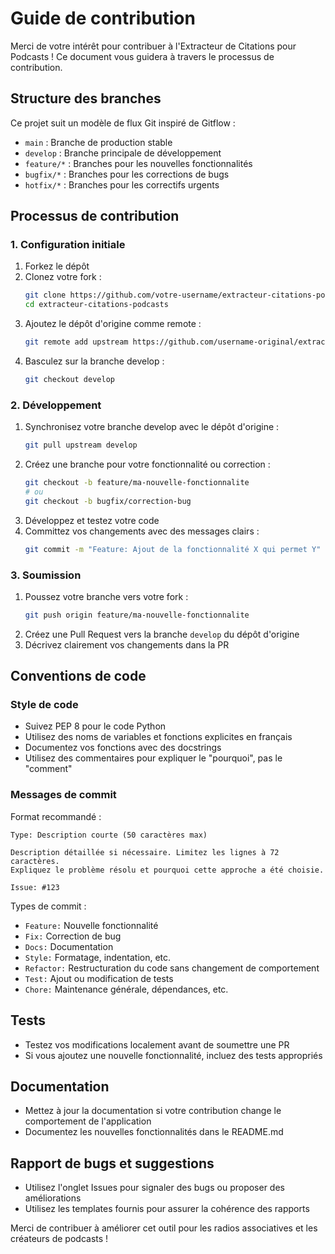 # Guide de contribution

Merci de votre intérêt pour contribuer à l'Extracteur de Citations pour Podcasts ! Ce document vous guidera à travers le processus de contribution.

## Structure des branches

Ce projet suit un modèle de flux Git inspiré de Gitflow :

- `main` : Branche de production stable
- `develop` : Branche principale de développement
- `feature/*` : Branches pour les nouvelles fonctionnalités
- `bugfix/*` : Branches pour les corrections de bugs
- `hotfix/*` : Branches pour les correctifs urgents

## Processus de contribution

### 1. Configuration initiale

1. Forkez le dépôt
2. Clonez votre fork :
   ```bash
   git clone https://github.com/votre-username/extracteur-citations-podcasts.git
   cd extracteur-citations-podcasts
   ```
3. Ajoutez le dépôt d'origine comme remote :
   ```bash
   git remote add upstream https://github.com/username-original/extracteur-citations-podcasts.git
   ```
4. Basculez sur la branche develop :
   ```bash
   git checkout develop
   ```

### 2. Développement

1. Synchronisez votre branche develop avec le dépôt d'origine :
   ```bash
   git pull upstream develop
   ```
2. Créez une branche pour votre fonctionnalité ou correction :
   ```bash
   git checkout -b feature/ma-nouvelle-fonctionnalite
   # ou
   git checkout -b bugfix/correction-bug
   ```
3. Développez et testez votre code
4. Committez vos changements avec des messages clairs :
   ```bash
   git commit -m "Feature: Ajout de la fonctionnalité X qui permet Y"
   ```

### 3. Soumission

1. Poussez votre branche vers votre fork :
   ```bash
   git push origin feature/ma-nouvelle-fonctionnalite
   ```
2. Créez une Pull Request vers la branche `develop` du dépôt d'origine
3. Décrivez clairement vos changements dans la PR

## Conventions de code

### Style de code

- Suivez PEP 8 pour le code Python
- Utilisez des noms de variables et fonctions explicites en français
- Documentez vos fonctions avec des docstrings
- Utilisez des commentaires pour expliquer le "pourquoi", pas le "comment"

### Messages de commit

Format recommandé :
```
Type: Description courte (50 caractères max)

Description détaillée si nécessaire. Limitez les lignes à 72 caractères.
Expliquez le problème résolu et pourquoi cette approche a été choisie.

Issue: #123
```

Types de commit :
- `Feature:` Nouvelle fonctionnalité
- `Fix:` Correction de bug
- `Docs:` Documentation
- `Style:` Formatage, indentation, etc.
- `Refactor:` Restructuration du code sans changement de comportement
- `Test:` Ajout ou modification de tests
- `Chore:` Maintenance générale, dépendances, etc.

## Tests

- Testez vos modifications localement avant de soumettre une PR
- Si vous ajoutez une nouvelle fonctionnalité, incluez des tests appropriés

## Documentation

- Mettez à jour la documentation si votre contribution change le comportement de l'application
- Documentez les nouvelles fonctionnalités dans le README.md

## Rapport de bugs et suggestions

- Utilisez l'onglet Issues pour signaler des bugs ou proposer des améliorations
- Utilisez les templates fournis pour assurer la cohérence des rapports

Merci de contribuer à améliorer cet outil pour les radios associatives et les créateurs de podcasts ! 